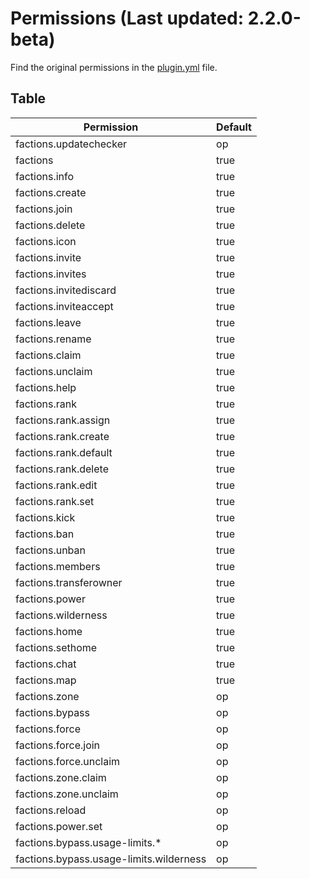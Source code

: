 # Permissions (Last updated: 2.2.0-beta)

Find the original permissions in the [plugin.yml](../improved-factions-base/src/main/resources/plugin.yml) file.

## Table

| Permission                              | Default |
|-----------------------------------------|---------|
| factions.updatechecker                  | op      |
| factions                                | true    |
| factions.info                           | true    |
| factions.create                         | true    |
| factions.join                           | true    |
| factions.delete                         | true    |
| factions.icon                           | true    |
| factions.invite                         | true    |
| factions.invites                        | true    |
| factions.invitediscard                  | true    |
| factions.inviteaccept                   | true    |
| factions.leave                          | true    |
| factions.rename                         | true    |
| factions.claim                          | true    |
| factions.unclaim                        | true    |
| factions.help                           | true    |
| factions.rank                           | true    |
| factions.rank.assign                    | true    |
| factions.rank.create                    | true    |
| factions.rank.default                   | true    |
| factions.rank.delete                    | true    |
| factions.rank.edit                      | true    |
| factions.rank.set                       | true    |
| factions.kick                           | true    |
| factions.ban                            | true    |
| factions.unban                          | true    |
| factions.members                        | true    |
| factions.transferowner                  | true    |
| factions.power                          | true    |
| factions.wilderness                     | true    |
| factions.home                           | true    |
| factions.sethome                        | true    |
| factions.chat                           | true    |
| factions.map                            | true    |
| factions.zone                           | op      |
| factions.bypass                         | op      |
| factions.force                          | op      |
| factions.force.join                     | op      |
| factions.force.unclaim                  | op      |
| factions.zone.claim                     | op      |
| factions.zone.unclaim                   | op      |
| factions.reload                         | op      |
| factions.power.set                      | op      |
| factions.bypass.usage-limits.*          | op      |
| factions.bypass.usage-limits.wilderness | op      |
